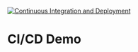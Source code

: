 [![Continuous Integration and Deployment](https://github.com/nnhao14102000/haonn-ci-cd/actions/workflows/ci-cd.yaml/badge.svg)](https://github.com/nnhao14102000/haonn-ci-cd/actions/workflows/ci-cd.yaml)

# CI/CD Demo
